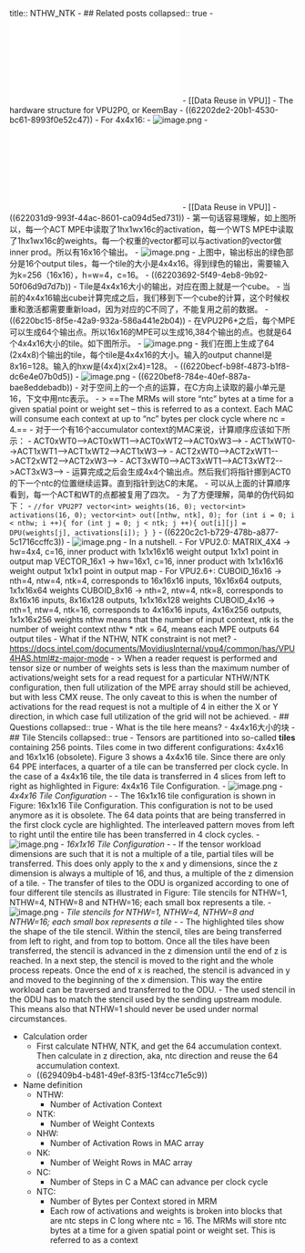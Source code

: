 title:: NTHW_NTK
	- ## Related posts
	  collapsed:: true
		- ![Keem_Bay_VPU_NCE_DS_v0.81 (1).pdf](../assets/Keem_Bay_VPU_NCE_DS_v0.81_(1)_1646275860602_0.pdf)
			- [[Data Reuse in VPU]]
				- The hardware structure for VPU2P0, or KeemBay
				- ((62202de2-20b1-4530-bc61-8993f0e52c47))
				- For 4x4x16:
					- ![image.png](../assets/image_1646277836318_0.png)
		- ![VPU3_DPU_HAS_MAS.pdf](../assets/VPU3_DPU_HAS_MAS_1646276990243_0.pdf)
			- [[Data Reuse in VPU]]
				- ((622031d9-993f-44ac-8601-ca094d5ed731))
					- 第一句话容易理解，如上图所以，每一个ACT MPE中读取了1hx1wx16c的activation，每一个WTS MPE中读取了1hx1wx16c的weights。每一个权重的vector都可以与activation的vector做inner prod。所以有16x16个输出。
					- ![image.png](../assets/image_1646312346534_0.png)
						- 上图中，输出标出的绿色部分是16个output tiles，每一个tile的大小是4x4x16。得到绿色的输出，需要输入为k=256（16x16），h=w=4，c=16。
				- ((62203692-5f49-4eb8-9b92-50f06d9d7d7b))
					- Tile是4x4x16大小的输出，对应在图上就是一个cube。
					- 当前的4x4x16输出cube计算完成之后，我们移到下一个cube的计算，这个时候权重和激活都需要重新load，因为对应的C不同了，不能复用之前的数据。
				- ((6220bc15-8f5e-42a9-932a-586a441e2b04))
					- 在VPU2P6+之后，每个MPE可以生成64个输出点。所以16x16的MPE可以生成16,384个输出的点。也就是64个4x4x16大小的tile。如下图所示。
						- ![image.png](../assets/image_1646312867705_0.png)
					- 我们在图上生成了64 (2x4x8)个输出的tile，每个tile是4x4x16的大小。输入的output channel是8x16=128。输入的hxw是(4x4)x(2x4)=128。
				- ((6220becf-b98f-4873-b1f8-dc6e4e07b0d5))
					- ![image.png](../assets/image_1646313138581_0.png)
					- ((6220bef8-784e-40ef-887a-bae8eddebadb))
					- 对于空间上的一个点的运算，在C方向上读取的最小单元是16，下文中用ntc表示。
					- > ==The MRMs will store “ntc” bytes at a time for a given spatial point or weight set – this is referred to as a context. Each MAC will consume each context at up to “nc” bytes per clock cycle where nc = 4.==
				- 对于一个有16个accumulator context的MAC来说，计算顺序应该如下所示：
					- ACT0xWT0-->ACT0xWT1-->ACT0xWT2-->ACT0xW3-->
					- ACT1xWT0-->ACT1xWT1-->ACT1xWT2-->ACT1xW3-->
					- ACT2xWT0-->ACT2xWT1-->ACT2xWT2-->ACT2xW3-->
					- ACT3xWT0-->ACT3xWT1-->ACT3xWT2-->ACT3xW3-->
				- 运算完成之后会生成4x4个输出点。然后我们将指针挪到ACT0的下一个ntc的位置继续运算。直到指针到达C的末尾。
				- 可以从上面的计算顺序看到，每一个ACT和WT的点都被复用了四次。
				- 为了方便理解，简单的伪代码如下：
					- ```
					  //for VPU2P7
					  vector<int> weights(16, 0);
					  vector<int> activations(16, 0);
					  vector<int> out([nthw, ntk], 0);
					  for (int i = 0; i < nthw; i ++){
					  	for (int j = 0; j < ntk; j ++){
					      	out[i][j] = DPU(weights[j], activations[i]);
					      }
					  }
					  ```
				- ((6220c2c1-b729-478b-a877-5c1716ccffc3))
					- ![image.png](../assets/image_1646314214094_0.png)
		- In a nutshell.
			- For VPU2.0:
			            MATRIX_4X4 -> hw=4x4, c=16, inner product with 1x1x16x16 weight
			                        output 1x1x1 point in output map
			            VECTOR_16x1 -> hw=16x1, c=16, inner product with 1x1x16x16 weight
			                        output 1x1x1 point in output map
			- For VPU2.6+:
			            CUBOID_16x16 -> nth=4, ntw=4, ntk=4, corresponds to 16x16x16 inputs, 16x16x64 outputs, 1x1x16x64 weights
			            CUBOID_8x16 -> nth=2, ntw=4, ntk=8, corresponds to 8x16x16 inputs, 8x16x128 outputs, 1x1x16x128 weights
			            CUBOID_4x16 -> nth=1, ntw=4, ntk=16, corresponds to 4x16x16 inputs, 4x16x256 outputs, 1x1x16x256 weights
			            nthw means that the number of input context, ntk is the number of weight context
			            nthw * ntk = 64, means each MPE outputs 64 output tiles
		- What if the NTHW, NTK constraint is not met?
			- https://docs.intel.com/documents/MovidiusInternal/vpu4/common/has/VPU4HAS.html#z-major-mode
			- > When a reader request is performed and tensor size or number of weights sets is less than the maximum number of activations/weight sets for a read request for a particular NTHW/NTK configuration, then full utilization of the MPE array should still be achieved, but with less CMX reuse. The only caveat to this is when the number of activations for the read request is not a multiple of 4 in either the X or Y direction, in which case full utilization of the grid will not be achieved.
	- ## Questions
	  collapsed:: true
		- What is the tile here means?
			- 4x4x16大小的块
	- ## Tile Stencils
	  collapsed:: true
		- Tensors are partitioned into so-called **tiles** containing 256 points. Tiles come in two different configurations: 4x4x16 and 16x1x16 (obsolete). Figure 3 shows a 4x4x16 tile. Since there are only 64 PPE interfaces, a quarter of a tile can be transferred per clock cycle. In the case of a 4x4x16 tile, the tile data is transferred in 4 slices from left to right as highlighted in Figure: 4x4x16 Tile Configuration.
			- ![image.png](../assets/image_1646097338933_0.png)
			- *4x4x16 Tile Configuration*
		-
		- The 16x1x16 tile configuration is shown in Figure: 16x1x16 Tile Configuration. This configuration is not to be used anymore as it is obsolete. The 64 data points that are being transferred in the first clock cycle are highlighted. The interleaved pattern moves from left to right until the entire tile has been transferred in 4 clock cycles.
		- ![image.png](../assets/image_1646097397332_0.png)
			- *16x1x16 Tile Configuration*
		-
		- If the tensor workload dimensions are such that it is not a multiple of a tile, partial tiles will be transferred. This does only apply to the x and y dimensions, since the z dimension is always a multiple of 16, and thus, a multiple of the z dimension of a tile.
		- The transfer of tiles to the ODU is organized according to one of four different tile stencils as illustrated in Figure: Tile stencils for NTHW=1, NTHW=4, NTHW=8 and NTHW=16; each small box represents a tile.
		- ![image.png](../assets/image_1646282783009_0.png)
			- *Tile stencils for NTHW=1, NTHW=4, NTHW=8 and NTHW=16; each small box represents a tile*
			-
		- The highlighted tiles show the shape of the tile stencil. Within the stencil, tiles are being transferred from left to right, and from top to bottom. Once all the tiles have been transferred, the stencil is advanced in the z dimension until the end of z is reached. In a next step, the stencil is moved to the right and the whole process repeats. Once the end of x is reached, the stencil is advanced in y and moved to the beginning of the x dimension. This way the entire workload can be traversed and transferred to the ODU.
		- The used stencil in the ODU has to match the stencil used by the sending upstream module. This means also that NTHW=1 should never be used under normal circumstances.
- Calculation order
	- First calculate NTHW, NTK, and get the 64 accumulation context. Then calculate in z direction, aka, ntc direction and reuse the 64 accumulation context.
	- ((629409b4-b481-49ef-83f5-13f4cc71e5c9))
- Name definition
	- NTHW:
		- Number of Activation Context
	- NTK:
		- Number of Weight Contexts
	- NHW:
		- Number of Activation Rows in MAC array
	- NK:
		- Number of Weight Rows in MAC array
	- NC:
		- Number of Steps in C a MAC can advance per clock cycle
	- NTC:
		- Number of Bytes per Context stored in MRM
		- Each row of activations and weights is broken into blocks that are ntc steps in C long where ntc = 16. The MRMs will store ntc bytes at a time for a given spatial point or weight set. This is referred to as a context